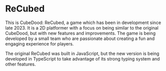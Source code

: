 # ReCubed

This is CubeDood: ReCubed, a game which has been in development since late 2023. It is a 2D platformer with a focus on being similar to the original CubeDood, but with new features and improvements. The game is being developed by a small team who are passionate about creating a fun and engaging experience for players.

The original ReCubed was built in JavaScript, but the new version is being developed in TypeScript to take advantage of its strong typing system and other features.
